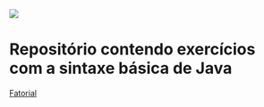 <img src="https://www.reperiohumancapital.com/sites/default/files/styles/700x300/public/banner_java_816x300.jpg?itok=QqNHtKs9" />

<h1>Repositório contendo exercícios com a sintaxe básica de Java</h1>

<a href="https://github.com/aremartins/Sintaxe-Java/blob/main/src/Fatorial.java">Fatorial</a>

